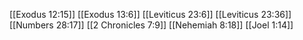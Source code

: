 [[Exodus 12:15]]
[[Exodus 13:6]]
[[Leviticus 23:6]]
[[Leviticus 23:36]]
[[Numbers 28:17]]
[[2 Chronicles 7:9]]
[[Nehemiah 8:18]]
[[Joel 1:14]]

